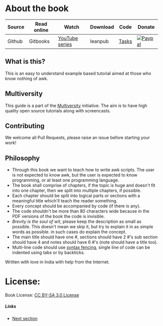 # About the book

|Source | Read online | Watch  | Download | Code | Donate |
| ----| ---- | ---- | ------ | ------ | ------ |
|Github | Gitbooks| [YouTube series](https://www.youtube.com/playlist?list=PL41psiCma00wgiTKkAZwJiwtLTdcyEyc4) | leanpub | [Tasks](http://github.com/thewhitetulip/Tasks) | [ ![Paypal](https://img.shields.io/badge/Donate-PayPal-green.svg)](https://www.paypal.me/sapatil)|

## What is this?
This is an easy to understand example based tutorial aimed at those who know nothing of awk.

## Multiversity
This guide is a part of the [Multiversity](https://github.com/thewhitetulip/multiversity) initiative. The aim is to have high quality open source tutorials along with screencasts.

## Contributing
We welcome all Pull Requests, please raise an issue before starting your work!


## Philosophy
 - Through this book we want to teach how to write awk scripts. The user is not expected to know awk, but the user is expected to know programming, or at least one programming language.
 - The book shall comprise of chapters, if the topic is huge and doesn't fit into one chapter, then we split into multiple chapters, if possible.
 - Each chapter should be split into logical parts or sections with a meaningful title which'll teach the reader something.
 - Every concept should be accompanied by code (if there is any).
 - The code shouldn't be more than 80 characters wide because in the PDF versions of the book the code is invisible.
 - *Brevity is the soul of wit*, please keep the description as small as possible. This doesn't mean we skip it, but try to explain it in as simple words as possible.
     in such cases do explain the concept.
 - The main title should have one #, sections should have 2 #'s sub section should have 4 and notes should have 6 #'s (note should have a title too).
 - Multi-line code should use [syntax fencing](https://help.github.com/articles/creating-and-highlighting-code-blocks/), single line of code can be indented using tabs or by backticks.

Written with love in India with help from the Internet.

# License:

Book License: [CC BY-SA 3.0 License](http://creativecommons.org/licenses/by-sa/3.0/)

##### Links

- [Next section](manuscript/0.0firststeps.md)
